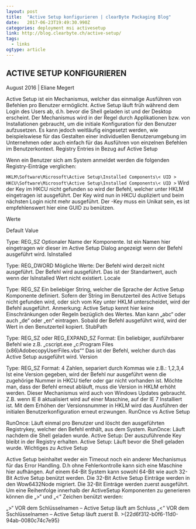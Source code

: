 ```yaml
---
layout: post 
title:  "Active Setup konfigurieren | clearByte Packaging Blog" 
date:   2017-06-23T19:49:30.990Z 
categories: deployment msi activesetup
link: http://blog.clearbyte.ch/active-setup/ 
tags:
  - links
ogtype: article 
---
```


## ACTIVE SETUP KONFIGURIEREN
August 2016 | Eliane Megert

Active Setup ist ein Mechanismus, welcher das einmalige Ausführen von Befehlen pro Benutzer ermöglicht. Active Setup läuft früh während dem Login des Users ab, d.h. bevor die Shell geladen ist und der Desktop erscheint. Der Mechanismus wird in der Regel durch Applikationen bzw. von Installationen gebraucht, um die initiale Konfiguration für den Benutzer aufzusetzen. Es kann jedoch weitläufig eingesetzt werden, wie beispielswiese für das Gestalten einer individuellen Benutzerumgebung im Unternehmen oder auch einfach für das Ausführen von einzelnen Befehlen im Benutzerkontext.
Registry Entries in Bezug auf Active Setup

Wenn ein Benutzer sich am System anmeldet werden die folgenden Registry-Einträge verglichen:

`HKLM\Software\Microsoft\Active Setup\Installed Components\< UID >`
`HKCU\Software\Microsoft\Active Setup\Installed Components\< UID >`
Wird der Key im HKCU nicht gefunden so wird der Befehl, welcher unter HKLM eingetragen ist ausgeführt. Der Key wird nun in HKCU dupliziert und beim nächsten Login nicht mehr ausgeführt. Der <UID>-Key muss ein Unikat sein, es ist empfehlenswert hier eine GUID zu benützen.

Werte

Default Value

Type: REG_SZ
Optionaler Name der Komponente. Ist ein Namen hier eingetragen wir dieser im Active Setup Dialog angezeigt wenn der Befehl ausgeführt wird.
IsInstalled

Type: REG_DWORD
Mögliche Werte:
Der Befehl wird derzeit nicht ausgeführt.
Der Befehl wird ausgeführt. Das ist der Standartwert, auch wenn der IsInstalled Wert nicht existiert.
Locale

Type: REG_SZ
Ein beliebiger String, welcher die Sprache der Active Setup Komponente definiert. Sofern der String im Benutzerteil des Active Setups nicht gefunden wird, oder sich vom Key unter HKLM unterscheidet, wird der Befehl ausgeführt.
Anmerkung: Active Setup kennt hier keine Einschränkungen oder Regeln bezüglich des Wertes. Man kann „abc“ oder auch „de“ oder „en“ eintragen. Sobald der Befehl ausgeführt wird, wird der Wert in den Benutzerteil kopiert.
StubPath

Type: REG_SZ oder REG_EXPAND_SZ
Format: Ein beliebiger, ausführbarer Befehl wie z.B. „cscript.exe „c:Program Files (x86)AdobecopyUserFiles.vbs““
Das ist der Befehl, welcher durch das Active Setup ausgeführt wird.
Version

Type: REG_SZ
Format: 4 Zahlen, separiert durch Kommas wie z.B.: 1,2,3,4
Ist eine Version gegeben, wird der Befehl nur ausgeführt wenn die zugehörige Nummer in HKCU tiefer oder gar nicht vorhanden ist. Möchte man, dass der Befehl erneut abläuft, muss die Version in HKLM erhöht werden. Dieser Mechanismus wird auch von Windows Updates gebraucht. Z.B. wenn IE 8 aktualisiert wird auf einer Maschine, auf der IE 7 Installiert ist. Mit dem Erhöhen der Versionsnummer in HKLM wird das Ausführen der initialen Benutzerkonfiguration erneut erzwungen.
RunOnce vs Active Setup

RunOnce: Läuft einmal pro Benutzer und löscht den ausgeführten Registrykey, welcher den Befehl enthält, aus dem System.
RunOnce: Läuft nachdem die Shell geladen wurde.
Active Setup: Der auszuführende Key bleibt in der Registry erhalten.
Active Setup: Läuft bevor die Shell geladen wurde.
Wichtiges zu Active Setup

Active Setup beinhaltet weder ein Timeout noch ein anderer Mechanismus für das Error Handling. D.h ohne Fehlerkontrolle kann sich eine Maschine hier aufhängen.
Auf einem 64-Bit System kann sowohl 64-Bit wie auch 32-Bit Active Setup benützt werden. Die 32-Bit Active Setup Einträge werden in den Wow6432Node migriert. Die 32-Bit Einträge werden zuerst ausgeführt.
Um eine Reihenfolge innerhalb der ActiveSetup Komponenten zu generieren können die „>“ und „<“ Zeichen benützt werden:

„>“ VOR dem Schlüsselnamen – Active Setup läuft am Schluss
„<“ VOR dem Sschlüsselnamen – Active Setup läuft zuerst
B. >{22d6f312-b0f6-11d0-94ab-0080c74c7e95}
